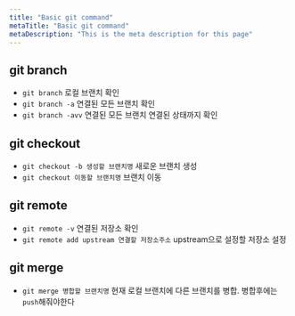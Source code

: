 ```yaml
---
title: "Basic git command"
metaTitle: "Basic git command"
metaDescription: "This is the meta description for this page"
---
```


## git branch

- `git branch` 로컬 브랜치 확인
- `git branch -a` 연결된 모든 브랜치 확인
- `git branch -avv` 연결된 모든 브랜치 연결된 상태까지 확인

## git checkout

- `git checkout -b 생성할 브랜치명` 새로운 브랜치 생성
- `git checkout 이동할 브랜치명` 브랜치 이동

## git remote

-  `git remote -v` 연결된 저장소 확인
-  `git remote add upstream 연결할 저장소주소` upstream으로 설정할 저장소 설정

## git merge

- `git merge 병합할 브랜치명` 현재 로컬 브랜치에 다른 브랜치를 병합. 병합후에는 `push`해줘야한다
